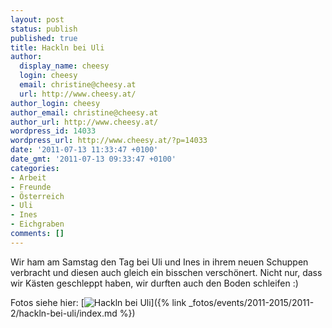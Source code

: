 ```yaml
---
layout: post
status: publish
published: true
title: Hackln bei Uli
author:
  display_name: cheesy
  login: cheesy
  email: christine@cheesy.at
  url: http://www.cheesy.at/
author_login: cheesy
author_email: christine@cheesy.at
author_url: http://www.cheesy.at/
wordpress_id: 14033
wordpress_url: http://www.cheesy.at/?p=14033
date: '2011-07-13 11:33:47 +0100'
date_gmt: '2011-07-13 09:33:47 +0100'
categories:
- Arbeit
- Freunde
- Österreich
- Uli
- Ines
- Eichgraben
comments: []
---
```

<!--:de-->Wir ham am Samstag den Tag bei Uli und Ines in ihrem neuen Schuppen verbracht und diesen auch gleich ein bisschen verschönert. Nicht nur, dass wir Kästen geschleppt haben, wir durften auch den Boden schleifen :)
Fotos siehe hier:
[![](http://www.cheesy.at/wp-content/uploads/thumbnail10.jpg "Hackln bei Uli")]({% link _fotos/events/2011-2015/2011-2/hackln-bei-uli/index.md %})
